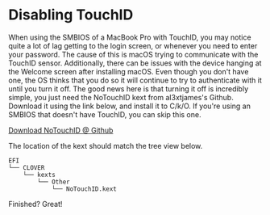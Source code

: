 # Disabling TouchID

When using the SMBIOS of a MacBook Pro with TouchID, you may notice quite a lot of lag getting to the login screen, or whenever you need to enter your password.  The cause of this is macOS trying to communicate with the TouchID sensor.  Additionally, there can be issues with the device hanging at the Welcome screen after installing macOS.  Even though you don't have one, the OS thinks that you do so it will continue to try to authenticate with it until you turn it off.  The good news here is that turning it off is incredibly simple, you just need the NoTouchID kext from al3xtjames's Github.  Download it using the link below, and install it to C/k/O.  If you're using an SMBIOS that doesn't have TouchID, you can skip this one.

[Download NoTouchID @ Github](https://github.com/al3xtjames/NoTouchID)

The location of the kext should match the tree view below.

```text
EFI
└── CLOVER
    └── kexts
        └── Other
            └── NoTouchID.kext
```

Finished? Great!

